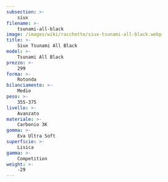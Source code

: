 ```yaml
---
subsection: >-
    siux
filename: >-
    tsunami-all-black
image: /images/wiki/racchette/siux-tsunami-all-black.webp
title: >-
    Siux Tsunami All Black
model: >-
    Tsunami All Black
prezzo: >-
    299
forma: >-
    Rotonda
bilanciamento: >-
    Medio
peso: >-
    355-375
livello: >-
    Avanzato
materiale: >-
    Carbonio 3K
gomma: >-
    Eva Ultra Soft
superficie: >-
    Lisica
gamma: >-
    Competition
weight: >-
    -29
---
```

